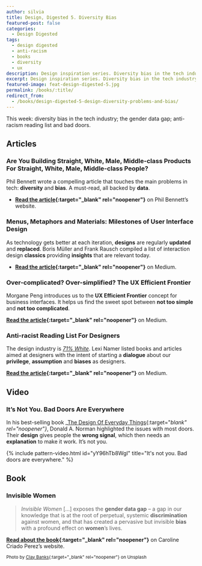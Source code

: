 ```yaml
---
author: silvia
title: Design, Digested 5. Diversity Bias
featured-post: false
categories:
  - Design Digested
tags:
  - design digested
  - anti-racism
  - books
  - diversity
  - ux
description: Design inspiration series. Diversity bias in the tech industry; the gender data gap; anti-racism reading list and bad doors.
excerpt: Design inspiration series. Diversity bias in the tech industry; the gender data gap; anti-racism reading list and bad doors.
featured-image: feat-design-digested-5.jpg
permalink: /books/:title/
redirect_from:
  - /books/design-digested-5-design-diversity-problems-and-bias/
---
```

This week: diversity bias in the tech industry; the gender data gap; anti-racism reading list and bad doors.

## Articles

### Are You Building Straight, White, Male, Middle-class Products For Straight, White, Male, Middle-class People?

Phil Bennett wrote a compelling article that touches the main problems in tech: **diversity** and **bias**. A must-read, all backed by **data**.

* **[Read the article](https://www.softwareiseasypeoplearehard.com/are-you-building-straight-white-male-middle-class-products-for-straight-white-male-middle-class-people/){:target="_blank" rel="noopener"}** on Phil Bennett’s website.

### Menus, Metaphors and Materials: Milestones of User Interface Design

As technology gets better at each iteration, **designs** are regularly **updated** and **replaced**. Boris Müller and Frank Rausch compiled a list of interaction design **classics** providing **insights** that are relevant today.

* **[Read the article](https://medium.com/@borism/menus-metaphors-and-materials-milestones-of-user-interface-design-f3f75481c46c){:target="_blank" rel="noopener"}** on Medium.

### Over-complicated? Over-simplified? The UX Efficient Frontier

Morgane Peng introduces us to the **UX Efficient Frontier** concept for business interfaces. It helps us find the sweet spot between **not too simple** and **not too complicated**.

**[Read the article](https://uxdesign.cc/over-complicated-over-simplified-the-ux-efficient-frontier-561d7773bc6b){:target="_blank" rel="noopener"}** on Medium.

### Anti-racist Reading List For Designers

The design industry is [_71% White_](https://designcensus.org/). Lexi Namer listed books and articles aimed at designers with the intent of starting a **dialogue** about our **privilege**, **assumption** and **biases** as designers.

**[Read the article](https://uxdesign.cc/anti-racist-reading-list-for-designers-e51b3ac4bd0){:target="_blank" rel="noopener"}** on Medium.

## Video

### It’s Not You. Bad Doors Are Everywhere

In his best-selling book _[The Design Of Everyday Things](https://www.goodreads.com/book/show/840.The_Design_of_Everyday_Things){:target="_blank" rel="noopener"}_, Donald A. Norman highlighted the issues with most doors. Their **design** gives people the **wrong signal**, which then needs an **explanation** to make it work. It’s not you.

{% include pattern-video.html id="yY96hTb8WgI" title="It's not you. Bad doors are everywhere." %}

## Book

### Invisible Women

> _Invisible Women_ […] exposes the **gender data gap** – a gap in our knowledge that is at the root of perpetual, systemic **discrimination** against women, and that has created a pervasive but invisible **bias** with a profound effect on **women**’s lives.

**[Read about the book](https://www.carolinecriadoperez.com/books){:target="_blank" rel="noopener"}** on Caroline Criado Perez’s website.

<small>Photo by [Clay Banks](https://unsplash.com/photos/LjqARJaJotc){:target="_blank" rel="noopener"} on Unsplash</small>